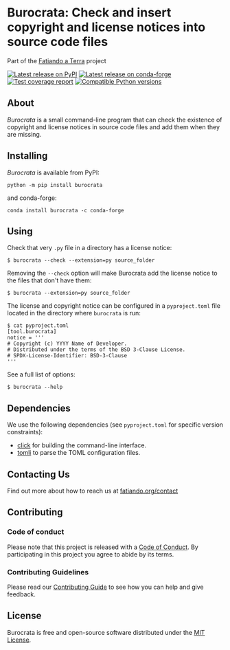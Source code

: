# Burocrata: Check and insert copyright and license notices into source code files

Part of the [Fatiando a Terra][fatiando] project

[![Latest release on PyPI](https://img.shields.io/pypi/v/burocrata.svg?style=flat-square)][pypi]
[![Latest release on conda-forge](https://img.shields.io/conda/vn/conda-forge/burocrata.svg?style=flat-square)][conda-forge]
[![Test coverage report](https://img.shields.io/codecov/c/github/fatiando/burocrata/main?style=flat-square)][coverage]
[![Compatible Python versions](https://img.shields.io/pypi/pyversions/burocrata.svg?style=flat-square)][pypi]

## About

*Burocrata* is a small command-line program that can check the existence of
copyright and license notices in source code files and add them when they are
missing.

## Installing

*Burocrata* is available from PyPI:

```
python -m pip install burocrata
```

and conda-forge:

```
conda install burocrata -c conda-forge
```

## Using

Check that very `.py` file in a directory has a license notice:

```
$ burocrata --check --extension=py source_folder
```

Removing the `--check` option will make Burocrata add the license notice to
the files that don't have them:

```
$ burocrata --extension=py source_folder
```

The license and copyright notice can be configured in a `pyproject.toml` file
located in the directory where `burocrata` is run:

```
$ cat pyproject.toml
[tool.burocrata]
notice = '''
# Copyright (c) YYYY Name of Developer.
# Distributed under the terms of the BSD 3-Clause License.
# SPDX-License-Identifier: BSD-3-Clause
'''
```

See a full list of options:

```
$ burocrata --help
```

## Dependencies

We use the following dependencies (see `pyproject.toml` for specific version
constraints):

* [click](https://click.palletsprojects.com) for building the command-line
  interface.
* [tomli](https://github.com/hukkin/tomli) to parse the TOML configuration
  files.

## Contacting Us

Find out more about how to reach us at
[fatiando.org/contact][contact]

## Contributing

### Code of conduct

Please note that this project is released with a [Code of Conduct][coc].
By participating in this project you agree to abide by its terms.

### Contributing Guidelines

Please read our
[Contributing Guide][contrib]
to see how you can help and give feedback.

## License

Burocrata is free and open-source software distributed under the
[MIT License][license].

[pypi]: https://pypi.org/project/burocrata/
[conda-forge]: https://github.com/conda-forge/burocrata-feedstock
[coverage]: https://app.codecov.io/gh/fatiando/burocrata
[license]: https://github.com/fatiando/burocrata/blob/main/LICENSE.txt
[contrib]: https://github.com/fatiando/burocrata/blob/main/CONTRIBUTING.md
[coc]: https://github.com/fatiando/community/blob/main/CODE_OF_CONDUCT.md
[fatiando]: https://www.fatiando.org
[contact]: https://www.fatiando.org/contact
